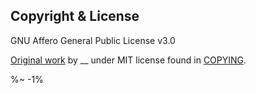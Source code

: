 <!-- ## TODO

- [ ] Add a new item to the todo list. -->

## Copyright & License

GNU Affero General Public License v3.0

[Original work](https://github.com/koajs/compress) by __ under MIT license found in [COPYING](COPYING).

<footer />

%~ -1%